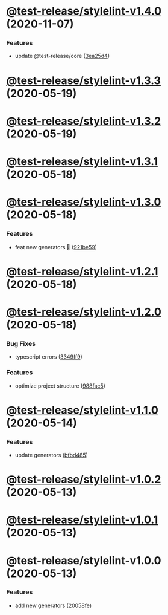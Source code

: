 # [@test-release/stylelint-v1.4.0](https://github.com/developer239/test-release/compare/@test-release/stylelint-v1.3.3...@test-release/stylelint-v1.4.0) (2020-11-07)


### Features

* update @test-release/core ([3ea25d4](https://github.com/developer239/test-release/commit/3ea25d446d3f24bdba0dd8dd3a21109639c125e0))

# [@test-release/stylelint-v1.3.3](https://github.com/developer239/test-release/compare/@test-release/stylelint-v1.3.2...@test-release/stylelint-v1.3.3) (2020-05-19)

# [@test-release/stylelint-v1.3.2](https://github.com/developer239/test-release/compare/@test-release/stylelint-v1.3.1...@test-release/stylelint-v1.3.2) (2020-05-19)

# [@test-release/stylelint-v1.3.1](https://github.com/developer239/test-release/compare/@test-release/stylelint-v1.3.0...@test-release/stylelint-v1.3.1) (2020-05-18)

# [@test-release/stylelint-v1.3.0](https://github.com/developer239/test-release/compare/@test-release/stylelint-v1.2.1...@test-release/stylelint-v1.3.0) (2020-05-18)


### Features

* feat new generators 🚀 ([921be59](https://github.com/developer239/test-release/commit/921be594daa33c441152bedeadd92f62c386b32a))

# [@test-release/stylelint-v1.2.1](https://github.com/developer239/test-release/compare/@test-release/stylelint-v1.2.0...@test-release/stylelint-v1.2.1) (2020-05-18)

# [@test-release/stylelint-v1.2.0](https://github.com/developer239/test-release/compare/@test-release/stylelint-v1.1.0...@test-release/stylelint-v1.2.0) (2020-05-18)

### Bug Fixes

- typescript errors ([3349ff9](https://github.com/developer239/test-release/commit/3349ff94597eb987ca2838a4ea13d4741c0011d2))

### Features

- optimize project structure ([988fac5](https://github.com/developer239/test-release/commit/988fac53f36fdd32798c23ccacec1b9d616134c1))

# [@test-release/stylelint-v1.1.0](https://github.com/developer239/test-release/compare/@test-release/stylelint-v1.0.2...@test-release/stylelint-v1.1.0) (2020-05-14)

### Features

- update generators ([bfbd485](https://github.com/developer239/test-release/commit/bfbd4850822545dca7934d0e5a50523a96afefec))

# [@test-release/stylelint-v1.0.2](https://github.com/developer239/test-release/compare/@test-release/stylelint-v1.0.1...@test-release/stylelint-v1.0.2) (2020-05-13)

# [@test-release/stylelint-v1.0.1](https://github.com/developer239/test-release/compare/@test-release/stylelint-v1.0.0...@test-release/stylelint-v1.0.1) (2020-05-13)

# @test-release/stylelint-v1.0.0 (2020-05-13)

### Features

- add new generators ([20058fe](https://github.com/developer239/test-release/commit/20058fe613e07bd37ece1115a21f55b95e295358))
